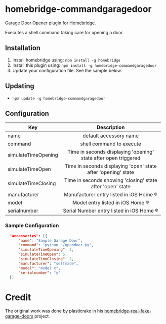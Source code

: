 # homebridge-commandgaragedoor

Garage Door Opener plugin for [Homebridge](https://github.com/nfarina/homebridge).

Executes a shell command taking care for opening a door.

## Installation

1. Install homebridge using: `npm install -g homebridge`
2. Install this plugin using: `npm install -g homebridge-commandgaragedoor`
3. Update your configuration file. See the sample below.

## Updating

- `npm update -g homebridge-commandgaragedoor`

## Configuration

| Key | Description |
| ------------- |:-------------:|
| name     | default accessory name |
| command     | shell command to execute |
| simulateTimeOpening     | Time in seconds displaying 'opening' state after open triggered |
| simulateTimeOpen     | Time in seconds displaying 'open' state after 'opening' state |
| simulateTimeClosing     | Time in seconds showing 'closing' state after 'open' state   |
| manufacturer     | Manufacturer entry listed in iOS Home ® |
| model     | Model entry listed in iOS Home ® |
| serialnumber     | Serial Number entry listed in iOS Home ® |
  
### Sample Configuration

```json
  "accessories": [{
      "name": "Sample Garage Door",
      "command": "python ~/opendoor.py",
      "simulateTimeOpening": 3,
      "simulateTimeOpen": 5,
      "simulateTimeClosing": 2,
      "manufacturer": "selfmade",
      "model": "model x",
      "serialnumber": "y"
  }]
```

# Credit

The original work was done by plasticrake in his [homebridge-real-fake-garage-doors](https://github.com/plasticrake/homebridge-real-fake-garage-doors) project.